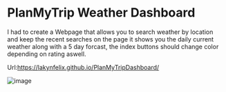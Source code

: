 # PlanMyTrip Weather Dashboard

I had to create a Webpage that allows you to search weather by  location and keep the recent searches on the page it shows you the daily current weather along with a 5 day forcast, the index buttons should change color depending on rating aswell.

Url:https://lakynfelix.github.io/PlanMyTripDashboard/



![image](https://user-images.githubusercontent.com/84104126/124402612-62f61e00-dcff-11eb-8c88-4bc49d4ee7f4.png)
